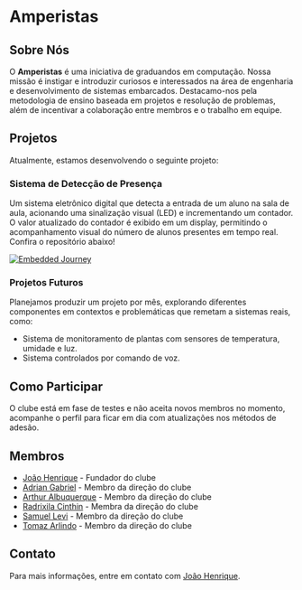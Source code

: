 # Amperistas

## Sobre Nós
O **Amperistas** é uma iniciativa de graduandos em computação. Nossa missão é instigar e introduzir curiosos e interessados na área de engenharia e desenvolvimento de sistemas embarcados. Destacamo-nos pela metodologia de ensino baseada em projetos e resolução de problemas, além de incentivar a colaboração entre membros e o trabalho em equipe.

## Projetos
Atualmente, estamos desenvolvendo o seguinte projeto:

### Sistema de Detecção de Presença
Um sistema eletrônico digital que detecta a entrada de um aluno na sala de aula, acionando uma sinalização visual (LED) e incrementando um contador. O valor atualizado do contador é exibido em um display, permitindo o acompanhamento visual do número de alunos presentes em tempo real. Confira o repositório abaixo!  
  
[![Embedded Journey](https://github-readme-stats.vercel.app/api/pin/?username=clube-amperistas&repo=sistema-de-entrada&description_lines_count=5&theme=github_dark_dimmed&hide_border=true)](https://github.com/clube-amperistas/sistema-de-entrada)

### Projetos Futuros
Planejamos produzir um projeto por mês, explorando diferentes componentes em contextos e problemáticas que remetam a sistemas reais, como:
- Sistema de monitoramento de plantas com sensores de temperatura, umidade e luz.
- Sistema controlados por comando de voz.

## Como Participar
O clube está em fase de testes e não aceita novos membros no momento, acompanhe o perfil para ficar em dia com atualizações nos métodos de adesão.

## Membros
- [João Henrique](https://github.com/joaohgp-dev) - Fundador do clube
- [Adrian Gabriel](https://github.com/T4kyo) - Membro da direção do clube
- [Arthur Albuquerque](https://github.com/SrDoppelganger) - Membro da direção do clube
- [Radrixila Cinthin](https://github.com/RaCinthia) - Membra da direção do clube
- [Samuel Levi](https://github.com/samuellevidev) - Membro da direção do clube
- [Tomaz Arlindo](https://github.com/Tomaz-Arlindo) - Membro da direção do clube

## Contato
Para mais informações, entre em contato com [João Henrique](https://github.com/joaohgp-dev).
